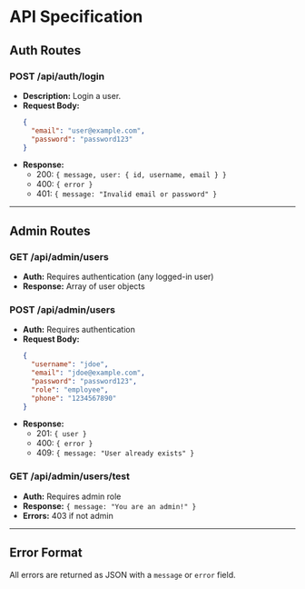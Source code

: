 # API Specification

## Auth Routes

### POST /api/auth/login

- **Description:** Login a user.
- **Request Body:**
  ```json
  {
    "email": "user@example.com",
    "password": "password123"
  }
  ```
- **Response:**
  - 200: `{ message, user: { id, username, email } }`
  - 400: `{ error }`
  - 401: `{ message: "Invalid email or password" }`

---

## Admin Routes

### GET /api/admin/users

- **Auth:** Requires authentication (any logged-in user)
- **Response:** Array of user objects

### POST /api/admin/users

- **Auth:** Requires authentication
- **Request Body:**
  ```json
  {
    "username": "jdoe",
    "email": "jdoe@example.com",
    "password": "password123",
    "role": "employee",
    "phone": "1234567890"
  }
  ```
- **Response:**
  - 201: `{ user }`
  - 400: `{ error }`
  - 409: `{ message: "User already exists" }`

### GET /api/admin/users/test

- **Auth:** Requires admin role
- **Response:** `{ message: "You are an admin!" }`
- **Errors:** 403 if not admin

---

## Error Format

All errors are returned as JSON with a `message` or `error` field.
